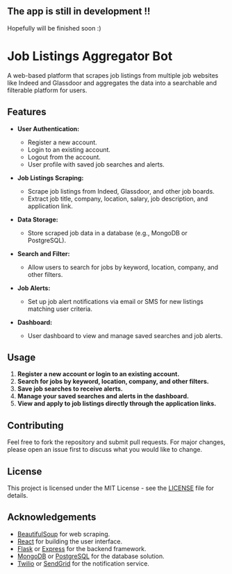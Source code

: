 ## The app is still in development !!
Hopefully will be finished soon :)

# Job Listings Aggregator Bot

A web-based platform that scrapes job listings from multiple job websites like Indeed and Glassdoor and aggregates the data into a searchable and filterable platform for users.

## Features

- **User Authentication:**
  - Register a new account.
  - Login to an existing account.
  - Logout from the account.
  - User profile with saved job searches and alerts.

- **Job Listings Scraping:**
  - Scrape job listings from Indeed, Glassdoor, and other job boards.
  - Extract job title, company, location, salary, job description, and application link.

- **Data Storage:**
  - Store scraped job data in a database (e.g., MongoDB or PostgreSQL).

- **Search and Filter:**
  - Allow users to search for jobs by keyword, location, company, and other filters.

- **Job Alerts:**
  - Set up job alert notifications via email or SMS for new listings matching user criteria.

- **Dashboard:**
  - User dashboard to view and manage saved searches and job alerts.

## Usage

1. **Register a new account or login to an existing account.**
2. **Search for jobs by keyword, location, company, and other filters.**
3. **Save job searches to receive alerts.**
4. **Manage your saved searches and alerts in the dashboard.**
5. **View and apply to job listings directly through the application links.**

## Contributing

Feel free to fork the repository and submit pull requests. For major changes, please open an issue first to discuss what you would like to change.

## License

This project is licensed under the MIT License - see the [LICENSE](LICENSE) file for details.

## Acknowledgements

- [BeautifulSoup](https://www.crummy.com/software/BeautifulSoup/) for web scraping.
- [React](https://reactjs.org/) for building the user interface.
- [Flask](https://flask.palletsprojects.com/) or [Express](https://expressjs.com/) for the backend framework.
- [MongoDB](https://www.mongodb.com/) or [PostgreSQL](https://www.postgresql.org/) for the database solution.
- [Twilio](https://www.twilio.com/) or [SendGrid](https://sendgrid.com/) for the notification service.